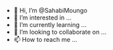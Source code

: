 - 👋 Hi, I’m @SahabiMoungo
- 👀 I’m interested in ...
- 🌱 I’m currently learning ...
- 💞️ I’m looking to collaborate on ...
- 📫 How to reach me ...

<!---
SahabiMoungo/SahabiMoungo is a ✨ special ✨ repository because its `README.md` (this file) appears on your GitHub profile.
You can click the Preview link to take a look at your changes.
--->
